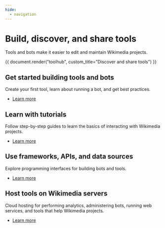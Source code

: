 ```yaml
---
hide:
  - navigation
---
```

# Build, discover, and share tools

Tools and bots make it easier to edit and maintain Wikimedia projects.

{{ document.render("toolhub", custom_title="Discover and share tools") }}

## Get started building tools and bots

Create your first tool, learn about running a bot, and get best practices.

* [Learn more](get-started.md)

## Learn with tutorials

Follow step-by-step guides to learn the basics of interacting with Wikimedia projects.

* [Learn more](tutorials.md)

## Use frameworks, APIs, and data sources

Explore programming interfaces for building bots and tools.

* [Learn more](apis.md)

## Host tools on Wikimedia servers

Cloud hosting for performing analytics, administering bots, running web services, and tools that help Wikimedia projects.

* [Learn more](host-tools.md)
